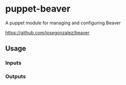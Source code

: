 # puppet-beaver

A puppet module for managing and configuring Beaver

https://github.com/josegonzalez/beaver


## Usage

### Inputs

### Outputs
